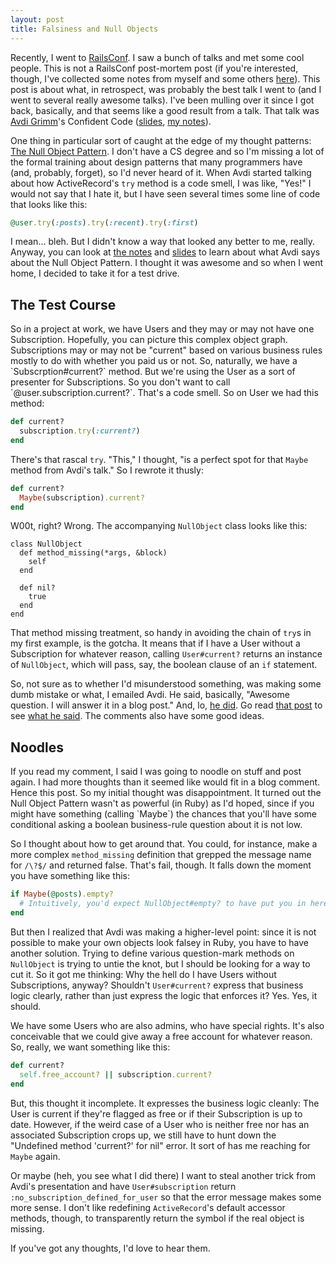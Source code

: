 ```yaml
---
layout: post
title: Falsiness and Null Objects
---
```

Recently, I went to <a href="http://railsconf.com">RailsConf</a>. I saw a bunch of talks and met some cool people. This is not a RailsConf post-mortem post (if you're interested, though, I've collected some notes from myself and some others <a href="https://github.com/benhamill/railsconf_2011">here</a>). This post is about what, in retrospect, was probably the best talk I went to (and I went to several really awesome talks). I've been mulling over it since I got back, basically, and that seems like a good result from a talk. That talk was <a href="http://avdi.org">Avdi Grimm</a>'s Confident Code (<a href="http://avdi.org/talks/confident-code-railsconf-2011/">slides</a>, <a href="https://github.com/benhamill/railsconf_2011/blob/master/confident_code.txt">my notes</a>).

One thing in particular sort of caught at the edge of my thought patterns: <a href="http://en.wikipedia.org/wiki/Null_Object_pattern">The Null Object Pattern</a>. I don't have a CS degree and so I'm missing a lot of the formal training about design patterns that many programmers have (and, probably, forget), so I'd never heard of it. When Avdi started talking about how ActiveRecord's `try` method is a code smell, I was like, "Yes!" I would not say that I hate it, but I have seen several times some line of code that looks like this:

``` ruby
@user.try(:posts).try(:recent).try(:first)
```

I mean... bleh. But I didn't know a way that looked any better to me, really. Anyway, you can look at <a href="https://github.com/benhamill/railsconf_2011/blob/master/confident_code.txt">the notes</a> and <a href="http://avdi.org/talks/confident-code-railsconf-2011/">slides</a> to learn about what Avdi says about the Null Object Pattern. I thought it was awesome and so when I went home, I decided to take it for a test drive.

<h2>The Test Course</h2>
So in a project at work, we have Users and they may or may not have one Subscription. Hopefully, you can picture this complex object graph. Subscriptions may or may not be "current" based on various business rules mostly to do with whether you paid us or not. So, naturally, we have a `Subscrption#current?` method. But we're using the User as a sort of presenter for Subscriptions. So you don't want to call `@user.subscription.current?`. That's a code smell. So on User we had this method:

``` ruby
def current?
  subscription.try(:current?)
end
```

There's that rascal `try`. "This," I thought, "is a perfect spot for that `Maybe` method from Avdi's talk." So I rewrote it thusly:

``` ruby
def current?
  Maybe(subscription).current?
end
```

W00t, right? Wrong. The accompanying `NullObject` class looks like this:

```
class NullObject
  def method_missing(*args, &block)
    self
  end

  def nil?
    true
  end
end
```

That method missing treatment, so handy in avoiding the chain of `try`s in my first example, is the gotcha. It means that if I have a User without a Subscription for whatever reason, calling `User#current?` returns an instance of `NullObject`, which will pass, say, the boolean clause of an `if` statement.

So, not sure as to whether I'd misunderstood something, was making some dumb mistake or what, I emailed Avdi. He said, basically, "Awesome question. I will answer it in a blog post." And, lo, <a href="http://avdi.org/devblog/2011/05/30/null-objects-and-falsiness/">he did</a>. Go read <a href="http://avdi.org/devblog/2011/05/30/null-objects-and-falsiness/">that post</a> to see <a href="http://avdi.org/devblog/2011/05/30/null-objects-and-falsiness/">what he said</a>. The comments also have some good ideas.

<h2>Noodles</h2>
If you read my comment, I said I was going to noodle on stuff and post again. I had more thoughts than it seemed like would fit in a blog comment. Hence this post. So my initial thought was disappointment. It turned out the Null Object Pattern wasn't as powerful (in Ruby) as I'd hoped, since if you might have something (calling `Maybe`) the chances that you'll have some conditional asking a boolean business-rule question about it is not low.

So I thought about how to get around that. You could, for instance, make a more complex `method_missing` definition that grepped the message name for `/\?$/` and returned false. That's fail, though. It falls down the moment you have something like this:

``` ruby
if Maybe(@posts).empty?
  # Intuitively, you'd expect NullObject#empty? to have put you in here.
end
```

But then I realized that Avdi was making a higher-level point: since it is not possible to make your own objects look falsey in Ruby, you have to have another solution. Trying to define various question-mark methods on `NullObject` is trying to untie the knot, but I should be looking for a way to cut it. So it got me thinking: Why the hell do I have Users without Subscriptions, anyway? Shouldn't `User#current?` express that business logic clearly, rather than just express the logic that enforces it? Yes. Yes, it should.

We have some Users who are also admins, who have special rights. It's also conceivable that we could give away a free account for whatever reason. So, really, we want something like this:

``` ruby
def current?
  self.free_account? || subscription.current?
end
```

But, this thought it incomplete. It expresses the business logic cleanly: The User is current if they're flagged as free or if their Subscription is up to date. However, if the weird case of a User who is neither free nor has an associated Subscription crops up, we still have to hunt down the "Undefined method 'current?' for nil" error. It sort of has me reaching for `Maybe` again.

Or maybe (heh, you see what I did there) I want to steal another trick from Avdi's presentation and have `User#subscription` return `:no_subscription_defined_for_user` so that the error message makes some more sense. I don't like redefining `ActiveRecord`'s default accessor methods, though, to transparently return the symbol if the real object is missing.

If you've got any thoughts, I'd love to hear them.
